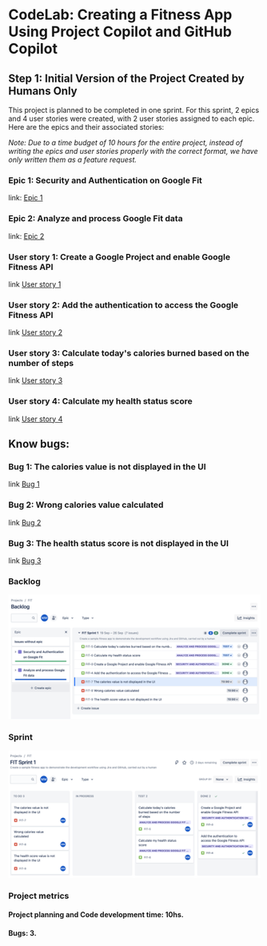 # CodeLab: Creating a Fitness App Using Project Copilot and GitHub Copilot
## Step 1: Initial Version of the Project Created by Humans Only
This project is planned to be completed in one sprint. For this sprint, 2 epics and 4 user stories were created, with 2 user stories assigned to each epic. Here are the epics and their associated stories:

_Note: Due to a time budget of 10 hours for the entire project, instead of writing the epics and user stories properly with the correct format, we have only written them as a feature request._

### Epic 1: Security and Authentication on Google Fit
link: [Epic 1](/step1-human-only-project/jira/epic-fit-1.md)

### Epic 2: Analyze and process Google Fit data
link: [Epic 2](/step1-human-only-project/jira/epic-fit-2.md)

### User story 1: Create a Google Project and enable Google Fitness API
link [User story 1](/step1-human-only-project/jira/user-story-fit-3.md)

### User story 2: Add the authentication to access the Google Fitness API
link [User story 2](/step1-human-only-project/jira/user-story-fit-4.md)

### User story 3: Calculate today's calories burned based on the number of steps
link [User story 3](/step1-human-only-project/jira/user-story-fit-5.md)

### User story 4: Calculate my health status score
link [User story 4](/step1-human-only-project/jira/user-story-fit-6.md)

## Know bugs:

### Bug 1: The calories value is not displayed in the UI
link [Bug 1](/step1-human-only-project/jira/bug-fit-7.md)

### Bug 2: Wrong calories value calculated
link [Bug 2](/step1-human-only-project/jira/bug-fit-8.md)

### Bug 3: The health status score is not displayed in the UI
link [Bug 3](/step1-human-only-project/jira/bug-fit-9.md)

### Backlog

![Backlog](/step1-human-only-project/backlog.png)

### Sprint

![Sprint](/step1-human-only-project/sprint.png)

### Project metrics
#### Project planning and Code development time: 10hs.
#### Bugs: 3.